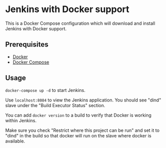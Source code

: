 # Jenkins with Docker support

This is a Docker Compose configuration which will download and install Jenkins with Docker support.

## Prerequisites

- [Docker](http://docs.docker.com/installation/#installation)
- [Docker Compose](http://docs.docker.com/compose/)

## Usage

`docker-compose up -d` to start Jenkins.

Use `localhost:8084` to view the Jenkins application. You should see "dind" slave under the "Build Executor Status" section.

You can add `docker version` to a build to verify that Docker is working within Jenkins.

Make sure you check "Restrict where this project can be run" and set it to "dind" in the build so that docker will run on the slave where docker is available.
